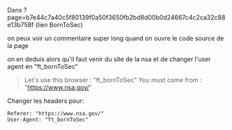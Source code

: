 Dans ?page=b7e44c7a40c5f80139f0a50f3650fb2bd8d00b0d24667c4c2ca32c88e13b758f (lien BornToSec)

on peux voir un commentaire super long quand on ouvre le code source de la page

on en deduis alors qu'il faut venir du site de la nsa et de changer l'user agent en "ft_bornToSec"


> Let's use this browser : "ft_bornToSec"
> You must come from : "https://www.nsa.gov/"

Changer les headers pour:

```
Referer: "https://www.nsa.gov/"
User-Agent: "ft_bornToSec"
```

